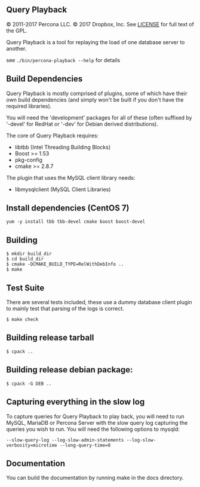 Query Playback
----------------
© 2011-2017 Percona LLC.
© 2017 Dropbox, Inc.
See [LICENSE](LICENSE) for full text of the GPL.

Query Playback is a tool for replaying the load of one database server to another.

see `./bin/percona-playback --help` for details

Build Dependencies
------------------
Query Playback is mostly comprised of plugins, some of which have their
own build dependencies (and simply won't be built if you don't have the
required libraries).

You will need the 'development' packages for all of these (often suffixed by
'-devel' for RedHat or '-dev' for Debian derived distributions).

The core of Query Playback requires:

 * libtbb (Intel Threading Building Blocks)
 * Boost >= 1.53
 * pkg-config
 * cmake >= 2.8.7

The plugin that uses the MySQL client library needs:
 * libmysqlclient (MySQL Client Libraries)

Install dependencies (CentOS 7)
-------------------------------

    yum -y install tbb tbb-devel cmake boost boost-devel

Building
--------

    $ mkdir build_dir
    $ cd build_dir
    $ cmake -DCMAKE_BUILD_TYPE=RelWithDebInfo ..
    $ make

Test Suite
----------
There are several tests included, these use a dummy database client plugin to mainly test that parsing of the logs is correct.

    $ make check

Building release tarball
------------------------

    $ cpack ..

Building release debian package:
------------------------

    $ cpack -G DEB ..

Capturing everything in the slow log
------------------------------------
To capture queries for Query Playback to play back, you will need to run MySQL, MariaDB or Percona Server with the slow query log capturing the queries you wish to run. You will need the following options to mysqld:

    --slow-query-log --log-slow-admin-statements --log-slow-verbosity=microtime --long-query-time=0

Documentation
-------------

You can build the documentation by running make in the docs directory.

